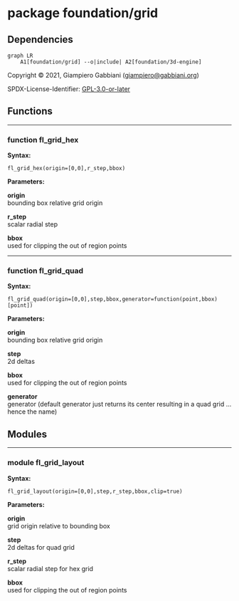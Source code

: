 # package foundation/grid

## Dependencies

```mermaid
graph LR
    A1[foundation/grid] --o|include| A2[foundation/3d-engine]
```

Copyright © 2021, Giampiero Gabbiani (giampiero@gabbiani.org)

SPDX-License-Identifier: [GPL-3.0-or-later](https://spdx.org/licenses/GPL-3.0-or-later.html)


## Functions

---

### function fl_grid_hex

__Syntax:__

```text
fl_grid_hex(origin=[0,0],r_step,bbox)
```

__Parameters:__

__origin__  
bounding box relative grid origin

__r_step__  
scalar radial step

__bbox__  
used for clipping the out of region points


---

### function fl_grid_quad

__Syntax:__

```text
fl_grid_quad(origin=[0,0],step,bbox,generator=function(point,bbox)[point])
```

__Parameters:__

__origin__  
bounding box relative grid origin

__step__  
2d deltas

__bbox__  
used for clipping the out of region points

__generator__  
generator (default generator just returns its center resulting in a quad grid ... hence the name)


## Modules

---

### module fl_grid_layout

__Syntax:__

    fl_grid_layout(origin=[0,0],step,r_step,bbox,clip=true)

__Parameters:__

__origin__  
grid origin relative to bounding box

__step__  
2d deltas for quad grid

__r_step__  
scalar radial step for hex grid

__bbox__  
used for clipping the out of region points


